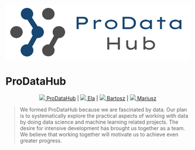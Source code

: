![plot](https://github.com/ProDataHub/.github/blob/main/profile/images/github_banner.png)
# ProDataHub

<p align="center">
<a href="https://www.linkedin.com/company/prodatahub/"><img src="https://i.stack.imgur.com/gVE0j.png"></a><a href="https://www.linkedin.com/company/prodatahub/"> ProDataHub</a> | <a href="https://www.linkedin.com/in/ela-andrzejewska-a02104197/"><img src="https://i.stack.imgur.com/gVE0j.png"></a><a href="https://www.linkedin.com/in/ela-andrzejewska-a02104197/"> Ela</a> | <a href="https://www.linkedin.com/in/bartosz-kowalik-dev/"><img src="https://i.stack.imgur.com/gVE0j.png"></a><a href="https://www.linkedin.com/in/bartosz-kowalik-dev/"> Bartosz</a> | <a href="https://www.linkedin.com/in/mariusz-andziak-b72aa222a/"><img src="https://i.stack.imgur.com/gVE0j.png"></a><a href="https://www.linkedin.com/in/mariusz-andziak-b72aa222a/"> Mariusz</a>  
</p>


> We formed ProDataHub because we are fascinated by data. Our plan is to systematically explore the practical aspects of working with data by doing data science and machine learning related projects. The desire for intensive development has brought us together as a team. We believe that working together will motivate us to achieve even greater progress.

